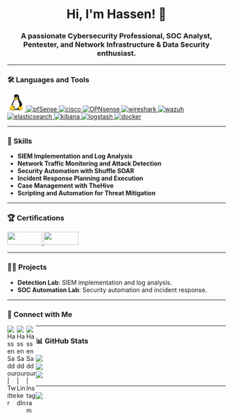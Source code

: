 <h1 align="center">Hi, I'm Hassen! 👋</h1>

<h3 align="center">
  A passionate <strong>Cybersecurity Professional</strong>, <strong>SOC Analyst</strong>, <strong>Pentester</strong>, and <strong>Network Infrastructure & Data Security</strong> enthusiast.
</h3>

---

### 🛠️ Languages and Tools

<p align="left">
  <a href="https://www.linux.org/" target="_blank" rel="noreferrer">
    <img src="https://raw.githubusercontent.com/devicons/devicon/master/icons/linux/linux-original.svg" alt="linux" width="40" height="40"/>
  </a>
  <a href="https://www.pfsense.org/" target="_blank" rel="noreferrer">
    <img src="https://github.com/loganmarchione/homelab-svg-assets/blob/main/assets/pfsense-blue.svg" alt="pfSense" width="40" height="40"/>
  </a>
  <a href="https://www.cisco.com/site/in/en/index.html" target="_blank" rel="noreferrer">
    <img src="https://www.vectorlogo.zone/logos/cisco/cisco-ar21.svg" alt="cisco" width="70" height="40"/>
  </a>
  <a href="https://opnsense.org/" target="_blank" rel="noreferrer">
    <img src="https://github.com/loganmarchione/homelab-svg-assets/blob/main/assets/opnsense.svg?raw=true" alt="OPNsense" width="40" height="40"/>
  </a>
  <a href="https://www.wireshark.org/" target="_blank" rel="noreferrer">
    <img src="https://www.vectorlogo.zone/logos/wireshark/wireshark-ar21.svg" alt="wireshark" width="100" height="50"/>
  </a>
  <a href="https://wazuh.com/" target="_blank" rel="noreferrer">
    <img src="https://github.com/loganmarchione/homelab-svg-assets/blob/main/assets/wazuh.svg" alt="wazuh" width="50" height="40"/>
  </a>
  <a href="https://www.elastic.co/fr/" target="_blank" rel="noreferrer">
    <img src="https://www.vectorlogo.zone/logos/elastic/elastic-ar21.svg" alt="elasticsearch" width="100" height="50"/>
  </a>
  <a href="https://www.elastic.co/fr/kibana" target="_blank" rel="noreferrer">
    <img src="https://www.vectorlogo.zone/logos/elasticco_kibana/elasticco_kibana-ar21.svg" alt="kibana" width="90" height="40"/>
  </a>
  <a href="https://www.elastic.co/fr/logstash" target="_blank" rel="noreferrer">
    <img src="https://www.vectorlogo.zone/logos/elasticco_logstash/elasticco_logstash-ar21.svg" alt="logstash" width="100" height="50"/>
  </a>
  <a href="https://www.docker.com/" target="_blank" rel="noreferrer">
    <img src="https://www.vectorlogo.zone/logos/docker/docker-icon.svg" alt="docker" width="60" height="60"/>
  </a>
</p>

---

### 🚀 Skills

- **SIEM Implementation and Log Analysis**  
- **Network Traffic Monitoring and Attack Detection**  
- **Security Automation with Shuffle SOAR**  
- **Incident Response Planning and Execution**  
- **Case Management with TheHive**  
- **Scripting and Automation for Threat Mitigation**  

---

### 🏆 Certifications

<div>
  <a href="https://codered.eccouncil.org/certificate/46dcc025-8612-45e1-bed8-b1d9782df825?logged=true">
    <img src="https://upload.wikimedia.org/wikipedia/commons/c/cb/Ec_Council_Logo.png" width="80" height="30" />
  </a>
  <a href="https://codered.eccouncil.org/certificate/571ebc89-e4ee-4a1a-9815-e6ff7d7d72f5?logged=true">
    <img src="https://upload.wikimedia.org/wikipedia/commons/c/cb/Ec_Council_Logo.png" width="80" height="30" />
  </a>
</div>

---

### 👨‍💻 Projects

- **Detection Lab**: SIEM implementation and log analysis.  
- **SOC Automation Lab**: Security automation and incident response.  

---

### 🤝 Connect with Me

[<img align="left" alt="HassenSaddour | Twitter" width="22px" src="https://cdn.jsdelivr.net/npm/simple-icons@v3/icons/twitter.svg" />][twitter]
[<img align="left" alt="HassenSaddour | LinkedIn" width="22px" src="https://cdn.jsdelivr.net/npm/simple-icons@v3/icons/linkedin.svg" />][linkedin]
[<img align="left" alt="HassenSaddour | Instagram" width="22px" src="https://cdn.jsdelivr.net/npm/simple-icons@v3/icons/instagram.svg" />][instagram]

[twitter]: https://twitter.com/Hassensaddour
[instagram]: https://www.instagram.com/hassen_saddour/
[linkedin]: https://www.linkedin.com/in/hassen-saddour-a5ab01248/

---

### 📊 GitHub Stats

![](https://github-readme-stats.vercel.app/api?username=hassensaddour&theme=dark&hide_border=false&include_all_commits=false&count_private=false)<br/>
![](https://github-readme-streak-stats.herokuapp.com/?user=hassensaddour&theme=dark&hide_border=false)<br/>
![](https://github-readme-stats.vercel.app/api/top-langs/?username=hassensaddour&theme=dark&hide_border=false&include_all_commits=false&count_private=false&layout=compact)

---

[![](https://visitcount.itsvg.in/api?id=hassensaddour&icon=0&color=0)](https://visitcount.itsvg.in)

<!-- Proudly created with GPRM ( https://gprm.itsvg.in ) -->
